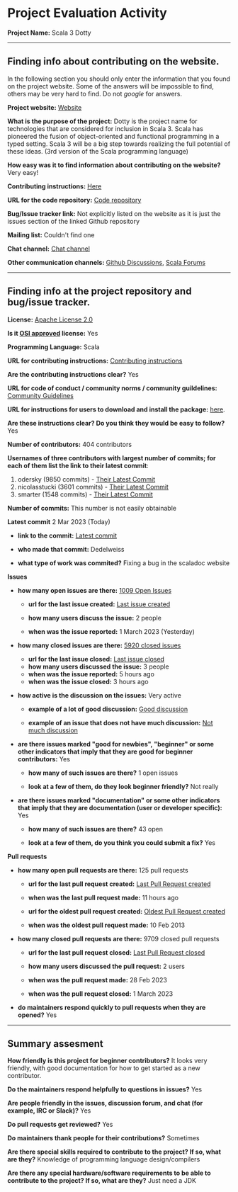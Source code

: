# Project Evaluation Activity



__Project Name:__ Scala 3 Dotty


---

## Finding info about contributing on the website.

In the following section you should only enter the information that you
found on the project website. Some of the answers will be impossible to find, others
may be very hard to find. Do not _google_ for answers.

__Project website:__ [Website](https://dotty.epfl.ch/)


__What is the purpose of the project:__ Dotty is the project name for
technologies that are considered for inclusion in Scala 3. Scala has pioneered
the fusion of object-oriented and functional programming in a typed setting.
Scala 3 will be a big step towards realizing the full potential of these ideas.
(3rd version of the Scala programming language)


__How easy was it to find information about contributing on the website?__ Very
easy!


__Contributing instructions:__ [Here](https://dotty.epfl.ch/docs/contributing/index.html)

__URL for the code repository:__ [Code
repository](https://github.com/lampepfl/dotty)

__Bug/Issue tracker link:__ Not explicitly listed on the website as it is just
the issues section of the linked Github repository

__Mailing list:__ Couldn't find one

__Chat channel:__ [Chat channel](gitter.im/scala/contributors)

__Other communication channels:__ [Github
Discussions](github.com/lampepfl/dotty/discussions), [Scala
Forums](contributors.scala-lang.org)


---

## Finding info at the project repository and bug/issue tracker.

__License:__ [Apache License
2.0](https://github.com/lampepfl/dotty/blob/main/LICENSE)

__Is it [OSI approved](https://opensource.org/licenses/alphabetical) license:__
Yes

__Programming Language:__ Scala

__URL for contributing instructions:__ [Contributing instructions](https://docs.scala-lang.org/scala3/guides/contribution/contribution-intro.html)

__Are the contributing instructions clear?__ Yes


__URL for code of conduct / community norms / community guildelines:__ [Community Guidelines](https://www.scala-lang.org/conduct/)

__URL for instructions for users to download and install the package:__ [here](https://docs.scala-lang.org/getting-started/index.html). 


__Are these instructions clear? Do you think they would be easy to follow?__ Yes


__Number of contributors:__ 404 contributors


__Usernames of three contributors with largest number of commits; for
each of them list the link to their latest commit__:

1. odersky (9850 commits) - [Their Latest Commit](https://github.com/lampepfl/dotty/commit/120edd26b33ebd23c3711868b3c507e96c551ce5)
2. nicolasstucki (3601 commits) - [Their Latest Commit](https://github.com/lampepfl/dotty/commit/7622bb154dc2c79290fb00f6dec1aa6425184253)
3. smarter (1548 commits) - [Their Latest Commit](https://github.com/lampepfl/dotty/commit/e7e0df0e1ef6242a12a98544c5b034c7cafed678)


__Number of commits:__ This number is not easily obtainable

__Latest commit__ 2 Mar 2023 (Today) 

- __link to the commit:__ [Latest commit](https://github.com/lampepfl/dotty/commit/8020c77733b999259faf3fad342526de417c98d9)

- __who made that commit:__ Dedelweiss

- __what type of work was commited?__ Fixing a bug in the scaladoc website


__Issues__

- __how many open issues are there:__ [1009 Open Issues](https://github.com/lampepfl/dotty/issues)

    - __url for the last issue created:__ [Last issue created](https://github.com/lampepfl/dotty/issues/17032)

    - __how many users discuss the issue:__ 2 people
    
    - __when was the issue reported:__ 1 March 2023 (Yesterday)
    

- __how many closed issues are there:__ [5920 closed issues](https://github.com/lampepfl/dotty/issues?q=is%3Aissue+is%3Aclosed)
    - __url for the last issue closed:__ [Last issue closed](https://github.com/lampepfl/dotty/issues/17034)
    - __how many users discussed the issue:__ 3 people
    - __when was the issue reported:__ 5 hours ago
    - __when was the issue closed:__ 3 hours ago

- __how active is the discussion on the issues:__ Very active

    - __example of a lot of good discussion:__ [Good discussion](https://github.com/lampepfl/dotty/issues/16983)
    
    - __example of an issue that does not have much discussion:__ [Not much discussion](https://github.com/lampepfl/dotty/issues/16981)



- __are there issues marked "good for newbies", "beginner" or some other indicators that imply that they are good for beginner contributors:__ Yes

    - __how many of such issues are there?__ 1 open issues
    
    - __look at a few of them, do they look beginner friendly?__ Not really



- __are there issues marked "documentation" or some other indicators that imply that they are documentation (user or developer specific):__ Yes

    - __how many of such issues are there?__ 43 open
    
    - __look at a few of them, do you think you could submit a fix?__ Yes



__Pull requests__

- __how many open pull requests are there:__ 125 pull requests

    - __url for the last pull request created:__ [Last Pull Request created](https://github.com/lampepfl/dotty/pull/17033)
    
    - __when was the last pull request made:__ 11 hours ago

    - __url for the oldest pull request created:__ [Oldest Pull Request created](https://github.com/lampepfl/dotty/pull/2)
    
    - __when was the oldest pull request made:__ 10 Feb 2013

- __how many closed pull requests are there:__ 9709 closed pull requests

    - __url for the last pull request closed:__ [Last Pull Request closed](https://github.com/lampepfl/dotty/pull/17025)
    
    - __how many users discussed the pull request:__ 2 users
    
    - __when was the pull request made:__ 28 Feb 2023
    
    - __when was the pull request closed:__ 1 March 2023
    

- __do maintainers respond quickly to pull requests when they are opened?__ Yes





---


## Summary assesment
__How friendly is this project for beginner contributors?__ It looks very
friendly, with good documentation for how to get started as a new contributor.




__Do the maintainers respond helpfully to questions in issues?__ Yes



__Are people friendly in the issues, discussion forum, and chat (for example, IRC or Slack)?__ Yes




__Do pull requests get reviewed?__ Yes



__Do maintainers thank people for their contributions?__ Sometimes



__Are there special skills required to contribute to the project? If so, what are they?__ Knowledge of programming language design/compilers



__Are there any special hardware/software requirements to be able to contribute to the project? If so, what are they?__ Just need a JDK

